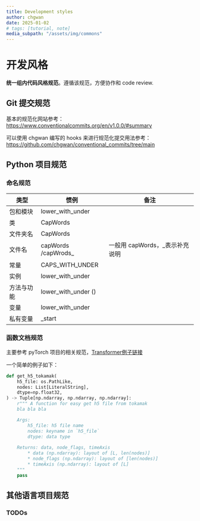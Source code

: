 ```yaml
---
title: Development styles
author: chgwan
date: 2025-01-02
# tags: [tutorial, note]
media_subpath: "/assets/img/commons"
--- 
```

# 开发风格
**统一组内代码风格规范**。遵循该规范，方便协作和 code review.

## Git 提交规范
基本的规范化网站参考：https://www.conventionalcommits.org/en/v1.0.0/#summary

可以使用 chgwan 编写的 hooks 来进行规范化提交用法参考：https://github.com/chgwan/conventional_commits/tree/main

## Python 项目规范
### 命名规范

| 类型       | 惯例                       | 备注                           |
| ---------- | -------------------------- | ------------------------------ |
| 包和模块   | lower_with_under           |                                |
| 类         | CapWords                   |                                |
| 文件夹名   | CapWords                   |                                |
| 文件名     | capWords /capWrods_<intro> | 一般用 capWords，_表示补充说明 |
| 常量       | CAPS_WITH_UNDER            |                                |
| 实例       | lower_with_under           |                                |
| 方法与功能 | lower_with_under ()        |                                |
| 变量       | lower_with_under           |                                |
| 私有变量   | _start                     |                                |

### 函数文档规范
主要参考 pyTorch 项目的相关规范，[Transformer例子链接](https://github.com/pytorch/pytorch/blob/v2.6.0/torch/nn/modules/transformer.py#L57)

一个简单的例子如下：
```python
def get_h5_tokamak(
    h5_file: os.PathLike,
    nodes: List[LiteralString],
    dtype=np.float32,
) -> Tuple[np.ndarray, np.ndarray, np.ndarray]:
    r""" A function for easy get h5 file from tokamak
    bla bla bla

    Args:
        h5_file: h5 file name
        nodes: keyname in `h5_file`
        dtype: data type
        
    Returns: data, node_flags, timeAxis
        * data (np.ndarray): layout of [L, len(nodes)]
        * node_flags (np.ndarray): layout of [len(nodes)]
        * timeAxis (np.ndarray): layout of [L]
    """
    pass
```

## 其他语言项目规范
### TODOs
